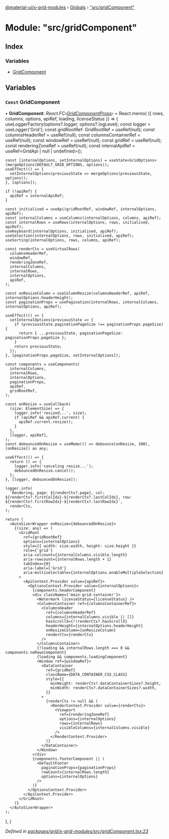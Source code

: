 [@material-ui/x-grid-modules](../README.md) › [Globals](../globals.md) › ["src/gridComponent"](_src_gridcomponent_.md)

# Module: "src/gridComponent"

## Index

### Variables

* [GridComponent](_src_gridcomponent_.md#const-gridcomponent)

## Variables

### `Const` GridComponent

• **GridComponent**: *React.FC‹[GridComponentProps](../interfaces/_src_gridcomponentprops_.gridcomponentprops.md)›* = React.memo(
  ({ rows, columns, options, apiRef, loading, licenseStatus }) => {
    useLoggerFactory(options?.logger, options?.logLevel);
    const logger = useLogger('Grid');
    const gridRootRef: GridRootRef = useRef<HTMLDivElement>(null);
    const columnsHeaderRef = useRef<HTMLDivElement>(null);
    const columnsContainerRef = useRef<HTMLDivElement>(null);
    const windowRef = useRef<HTMLDivElement>(null);
    const gridRef = useRef<HTMLDivElement>(null);
    const renderingZoneRef = useRef<HTMLDivElement>(null);
    const internalApiRef = useRef<GridApi | null | undefined>();

    const [internalOptions, setInternalOptions] = useState<GridOptions>(mergeOptions(DEFAULT_GRID_OPTIONS, options));
    useEffect(() => {
      setInternalOptions(previousState => mergeOptions(previousState, options));
    }, [options]);

    if (!apiRef) {
      apiRef = internalApiRef;
    }

    const initialised = useApi(gridRootRef, windowRef, internalOptions, apiRef);
    const internalColumns = useColumns(internalOptions, columns, apiRef);
    const internalRows = useRows(internalOptions, rows, initialised, apiRef);
    useKeyboard(internalOptions, initialised, apiRef);
    useSelection(internalOptions, rows, initialised, apiRef);
    useSorting(internalOptions, rows, columns, apiRef);

    const renderCtx = useVirtualRows(
      columnsHeaderRef,
      windowRef,
      renderingZoneRef,
      internalColumns,
      internalRows,
      internalOptions,
      apiRef,
    );

    const onResizeColumn = useColumnResize(columnsHeaderRef, apiRef, internalOptions.headerHeight);
    const paginationProps = usePagination(internalRows, internalColumns, internalOptions, apiRef);

    useEffect(() => {
      setInternalOptions(previousState => {
        if (previousState.paginationPageSize !== paginationProps.pageSize) {
          return { ...previousState, paginationPageSize: paginationProps.pageSize };
        }
        return previousState;
      });
    }, [paginationProps.pageSize, setInternalOptions]);

    const components = useComponents(
      internalColumns,
      internalRows,
      internalOptions,
      paginationProps,
      apiRef,
      gridRootRef,
    );

    const onResize = useCallback(
      (size: ElementSize) => {
        logger.info('resized...', size);
        if (apiRef && apiRef.current) {
          apiRef.current.resize();
        }
      },
      [logger, apiRef],
    );
    const debouncedOnResize = useMemo(() => debounce(onResize, 100), [onResize]) as any;

    useEffect(() => {
      return () => {
        logger.info('canceling resize...');
        debouncedOnResize.cancel();
      };
    }, [logger, debouncedOnResize]);

    logger.info(
      `Rendering, page: ${renderCtx?.page}, col: ${renderCtx?.firstColIdx}-${renderCtx?.lastColIdx}, row: ${renderCtx?.firstRowIdx}-${renderCtx?.lastRowIdx}`,
      renderCtx,
    );

    return (
      <AutoSizerWrapper onResize={debouncedOnResize}>
        {(size: any) => (
          <GridRoot
            ref={gridRootRef}
            options={internalOptions}
            style={{ width: size.width, height: size.height }}
            role={'grid'}
            aria-colcount={internalColumns.visible.length}
            aria-rowcount={internalRows.length + 1}
            tabIndex={0}
            aria-label={'Grid'}
            aria-multiselectable={internalOptions.enableMultipleSelection}
          >
            <ApiContext.Provider value={apiRef}>
              <OptionsContext.Provider value={internalOptions}>
                {components.headerComponent}
                <div className={'main-grid-container'}>
                  <Watermark licenseStatus={licenseStatus} />
                  <ColumnsContainer ref={columnsContainerRef}>
                    <ColumnsHeader
                      ref={columnsHeaderRef}
                      columns={internalColumns.visible || []}
                      hasScrollX={!!renderCtx?.hasScrollX}
                      headerHeight={internalOptions.headerHeight}
                      onResizeColumn={onResizeColumn}
                      renderCtx={renderCtx}
                    />
                  </ColumnsContainer>
                  {!loading && internalRows.length === 0 && components.noRowsComponent}
                  {loading && components.loadingComponent}
                  <Window ref={windowRef}>
                    <DataContainer
                      ref={gridRef}
                      className={DATA_CONTAINER_CSS_CLASS}
                      style={{
                        minHeight: renderCtx?.dataContainerSizes?.height,
                        minWidth: renderCtx?.dataContainerSizes?.width,
                      }}
                    >
                      {renderCtx != null && (
                        <RenderContext.Provider value={renderCtx}>
                          <Viewport
                            ref={renderingZoneRef}
                            options={internalOptions}
                            rows={internalRows}
                            visibleColumns={internalColumns.visible}
                          />
                        </RenderContext.Provider>
                      )}
                    </DataContainer>
                  </Window>
                </div>
                {components.footerComponent || (
                  <DefaultFooter
                    paginationProps={paginationProps}
                    rowCount={internalRows.length}
                    options={internalOptions}
                  />
                )}
              </OptionsContext.Provider>
            </ApiContext.Provider>
          </GridRoot>
        )}
      </AutoSizerWrapper>
    );
  },
)

*Defined in [packages/grid/x-grid-modules/src/gridComponent.tsx:23](https://github.com/mui-org/material-ui-x/blob/02342a6/packages/grid/x-grid-modules/src/gridComponent.tsx#L23)*
